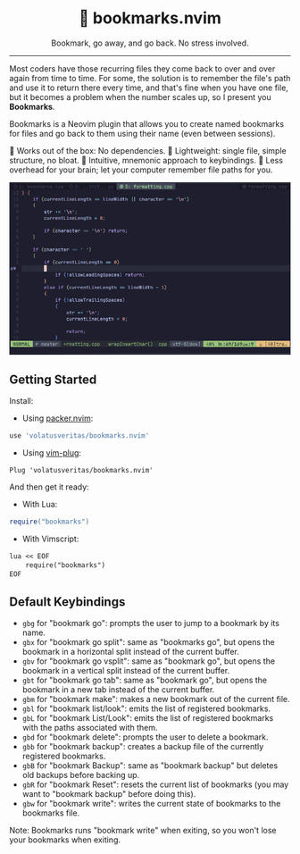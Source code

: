 <h1 align="center">🔖 bookmarks.nvim</h1>
<p align="center">Bookmark, go away, and go back. No stress involved.</p>

---

Most coders have those recurring files they come back to over and over again
from time to time. For some, the solution is to remember the file's path and
use it to return there every time, and that's fine when you have one file, but
it becomes a problem when the number scales up, so I present you **Bookmarks**.

Bookmarks is a Neovim plugin that allows you to create named bookmarks for
files and go back to them using their name (even between sessions).

🌟 Works out of the box: No dependencies.
🌟 Lightweight: single file, simple structure, no bloat.
🌟 Intuitive, mnemonic approach to keybindings.
🌟 Less overhead for your brain; let your computer remember file paths for you.

<p align="center">
    <img
        src="img/bookmarks-nvim-showcase.gif"
        alt="A showcase of bookmarks.nvim"
    >
</p>

## Getting Started

Install:

- Using [packer.nvim](https://github.com/wbthomason/packer.nvim):
```lua
use 'volatusveritas/bookmarks.nvim'
```

- Using [vim-plug](https://github.com/junegunn/vim-plug):
```vim
Plug 'volatusveritas/bookmarks.nvim'
```

And then get it ready:

- With Lua:
```lua
require("bookmarks")
```

- With Vimscript:
```vim
lua << EOF
    require("bookmarks")
EOF
```

## Default Keybindings

- `gbg` for "bookmark go": prompts the user to jump to a bookmark by its name.
- `gbx` for "bookmark go split": same as "bookmarks go", but opens the bookmark
  in a horizontal split instead of the current buffer.
- `gbv` for "bookmark go vsplit": same as "bookmark go", but opens the
  bookmark in a vertical split instead of the current buffer.
- `gbt` for "bookmark go tab": same as "bookmark go", but opens the bookmark in
  a new tab instead of the current buffer.
- `gbm` for "bookmark make": makes a new bookmark out of the current file.
- `gbl` for "bookmark list/look": emits the list of registered bookmarks.
- `gbL` for "bookmark List/Look": emits the list of registered
  bookmarks with the paths associated with them.
- `gbd` for "bookmark delete": prompts the user to delete a bookmark.
- `gbb` for "bookmark backup": creates a backup file of the currently
  registered bookmarks.
- `gbB` for "bookmark Backup": same as "bookmark backup" but deletes old
  backups before backing up.
- `gbR` for "bookmark Reset": resets the current list of bookmarks (you may
  want to "bookmark backup" before doing this).
- `gbw` for "bookmark write": writes the current state of bookmarks to the
  bookmarks file.

Note: Bookmarks runs "bookmark write" when exiting, so you won't lose your
bookmarks when exiting.
